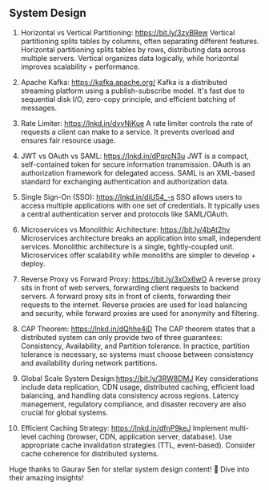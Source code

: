 System Design
---

1. Horizontal vs Vertical Partitioning: https://bit.ly/3zyBRew
Vertical partitioning splits tables by columns, often separating different features. Horizontal partitioning splits tables by rows, distributing data across multiple servers. Vertical organizes data logically, while horizontal improves scalability + performance.

2. Apache Kafka: https://kafka.apache.org/
Kafka is a distributed streaming platform using a publish-subscribe model. It's fast due to sequential disk I/O, zero-copy principle, and efficient batching of messages. 

3. Rate Limiter: https://lnkd.in/dvvNjKue
A rate limiter controls the rate of requests a client can make to a service. It prevents overload and ensures fair resource usage.

4. JWT vs OAuth vs SAML: https://lnkd.in/dPqrcN3u
JWT is a compact, self-contained token for secure information transmission. OAuth is an authorization framework for delegated access. SAML is an XML-based standard for exchanging authentication and authorization data. 

5. Single Sign-On (SSO): https://lnkd.in/diU54_-s
SSO allows users to access multiple applications with one set of credentials. It typically uses a central authentication server and protocols like SAML/OAuth. 

6. Microservices vs Monolithic Architecture: https://bit.ly/4bAt2hv
Microservices architecture breaks an application into small, independent services. Monolithic architecture is a single, tightly-coupled unit. Microservices offer scalability while monoliths are simpler to develop + deploy.

7. Reverse Proxy vs Forward Proxy: https://bit.ly/3xOx6wO
A reverse proxy sits in front of web servers, forwarding client requests to backend servers. A forward proxy sits in front of clients, forwarding their requests to the internet. Reverse proxies are used for load balancing and security, while forward proxies are used for anonymity and filtering.

8. CAP Theorem: https://lnkd.in/dQhhe4jD
The CAP theorem states that a distributed system can only provide two of three guarantees: Consistency, Availability, and Partition tolerance. In practice, partition tolerance is necessary, so systems must choose between consistency and availability during network partitions.

9. Global Scale System Design:https://bit.ly/3RW8DMJ
Key considerations include data replication, CDN usage, distributed caching, efficient load balancing, and handling data consistency across regions. Latency management, regulatory compliance, and disaster recovery are also crucial for global systems.

10. Efficient Caching Strategy: https://lnkd.in/dfnP9keJ
Implement multi-level caching (browser, CDN, application server, database). Use appropriate cache invalidation strategies (TTL, event-based). Consider cache coherence for distributed systems.

Huge thanks to Gaurav Sen for stellar system design content! 🙌 Dive into their amazing insights!